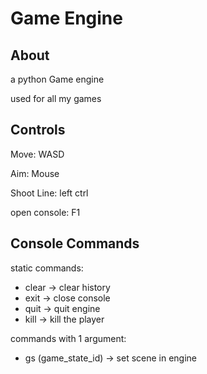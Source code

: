 # Game Engine 
## About
a python Game engine 

used for all my games 

## Controls 
Move: WASD

Aim: Mouse

Shoot Line: left ctrl

open console: F1
## Console Commands
static commands:
- clear -> clear history
- exit -> close console
- quit -> quit engine 
- kill -> kill the player

commands with 1 argument:
- gs (game_state_id) -> set scene in engine